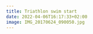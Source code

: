```yaml
---
title: Triathlon swim start
date: 2022-04-06T16:17:33+02:00
image: IMG_20170624_090050.jpg
---
```


